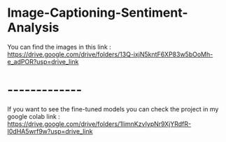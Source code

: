 # Image-Captioning-Sentiment-Analysis
You can find the images in this link : https://drive.google.com/drive/folders/13Q-ixjN5kntF6XP83w5bOoMh-e_adPOR?usp=drive_link
# -------------
If you want to see the fine-tuned models you can check the project in my google colab link : 
https://drive.google.com/drive/folders/1limnKzvIypNr9XjYRdfR-I0dHA5wrf9w?usp=drive_link
